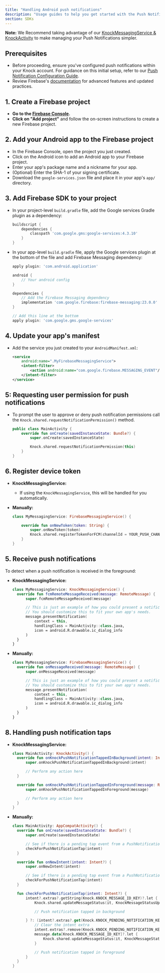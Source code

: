 ```yaml
---
title: "Handling Android push notifications"
description: "Usage guides to help you get started with the Push Notifications in the Android Knock SDK."
section: SDKs
---
```


**Note:** We Recommend taking advantage of our [KnockMessagingService & KnockActivity](/sdks/android/reference#knockmessagingservice--knockactivity) to make managing your Push Notifications simpler.

## Prerequisites

- Before proceeding, ensure you've configured push notifications within your Knock account. For guidance on this initial setup, refer to our [Push Notification Configuration Guide](/integrations/push/overview).
- Review Firebase's [documentation](https://firebase.google.com/docs/cloud-messaging) for advanced features and updated practices.

## 1. Create a Firebase project

- **Go to the [Firebase Console](https://console.firebase.google.com/).**
- **Click on "Add project"** and follow the on-screen instructions to create a new Firebase project.

## 2. Add your Android app to the Firebase project

- In the Firebase Console, open the project you just created.
- Click on the Android icon to add an Android app to your Firebase project.
- Enter your app's package name and a nickname for your app.
- (Optional) Enter the SHA-1 of your signing certificate.
- Download the `google-services.json` file and place it in your app's `app/` directory.

## 3. Add Firebase SDK to your project

- In your project-level `build.gradle` file, add the Google services Gradle plugin as a dependency:
  ```groovy
  buildscript {
      dependencies {
          classpath 'com.google.gms:google-services:4.3.10'
      }
  }
  ```
- In your app-level `build.gradle` file, apply the Google services plugin at the bottom of the file and add Firebase Messaging dependency:

  ```groovy
  apply plugin: 'com.android.application'

  android {
      // Your android config
  }

  dependencies {
      // Add the Firebase Messaging dependency
      implementation 'com.google.firebase:firebase-messaging:23.0.0'
  }

  // Add this line at the bottom
  apply plugin: 'com.google.gms.google-services'
  ```

## 4. Update your app's manifest

- Add the service you just created to your `AndroidManifest.xml`:
  ```xml
  <service
      android:name=".MyFirebaseMessagingService">
      <intent-filter>
          <action android:name="com.google.firebase.MESSAGING_EVENT"/>
      </intent-filter>
  </service>
  ```

## 5: Requesting user permission for push notifications

- To prompt the user to approve or deny push notification permissions call the `Knock.shared.requestNotificationPermission()` method.

  ```kotlin
  public class MainActivity {
      override fun onCreate(savedInstanceState: Bundle?) {
          super.onCreate(savedInstanceState)

          Knock.shared.requestNotificationPermission(this)
      }
  }
  ```

## 6. Register device token

- **KnockMessagingService:**

  - If using the `KnockMessagingService`, this will be handled for you automatically.

- **Manually:**

  ```kotlin
  class MyMessagingService: FirebaseMessagingService() {

      override fun onNewToken(token: String) {
          super.onNewToken(token)
          Knock.shared.registerTokenForFCM(channelId = YOUR_PUSH_CHANNEL_ID, token = token) { _ -> }
      }
  }
  ```

## 5. Receive push notifications

To detect when a push notification is received in the foreground:

- **KnockMessagingService:**

  ```kotlin
  class MyMessagingService: KnockMessagingService() {
    override fun fcmRemoteMessageReceived(message: RemoteMessage) {
        super.fcmRemoteMessageReceived(message)

        // This is just an example of how you could present a notification with the app in the foreground.
        // You should customize this to fit your own app's needs.
        message.presentNotification(
            context = this,
            handlingClass = MainActivity::class.java,
            icon = android.R.drawable.ic_dialog_info
        )
    }
  }
  ```

- **Manually:**

  ```kotlin
  class MyMessagingService: FirebaseMessagingService() {
    override fun onMessageReceived(message: RemoteMessage) {
        super.onMessageReceived(message)

        // This is just an example of how you could present a notification with the app in the foreground.
        // You should customize this to fit your own app's needs.
        message.presentNotification(
            context = this,
            handlingClass = MainActivity::class.java,
            icon = android.R.drawable.ic_dialog_info
        )
    }
  }
  ```

## 8. Handling push notification taps

- **KnockMessagingService:**

  ```kotlin
  class MainActivity: KnockActivity() {
    override fun onKnockPushNotificationTappedInBackground(intent: Intent) {
        super.onKnockPushNotificationTappedInBackground(intent)

        // Perform any action here
    }

    override fun onKnockPushNotificationTappedInForeground(message: RemoteMessage) {
        super.onKnockPushNotificationTappedInForeground(message)

        // Perform any action here
    }
  }
  ```

- **Manually:**

  ```kotlin
  class MainActivity: AppCompatActivity() {
    override fun onCreate(savedInstanceState: Bundle?) {
        super.onCreate(savedInstanceState)

        // See if there is a pending tap event from a PushNotification
        checkForPushNotificationTap(intent)
    }

    override fun onNewIntent(intent: Intent?) {
        super.onNewIntent(intent)

        // See if there is a pending tap event from a PushNotification
        checkForPushNotificationTap(intent)
    }

    fun checkForPushNotificationTap(intent: Intent?) {
        intent?.extras?.getString(Knock.KNOCK_MESSAGE_ID_KEY)?.let {
            Knock.shared.updateMessageStatus(it, KnockMessageStatusUpdateType.INTERACTED) {}

            // Push notification tapped in background

        } ?: (intent?.extras?.get(Knock.KNOCK_PENDING_NOTIFICATION_KEY) as? RemoteMessage)?.let { message ->
            // Clear the intent extra
            intent.extras?.remove(Knock.KNOCK_PENDING_NOTIFICATION_KEY)
            message.data[Knock.KNOCK_MESSAGE_ID_KEY]?.let {
                Knock.shared.updateMessageStatus(it, KnockMessageStatusUpdateType.INTERACTED) {}
            }

            // Push notification tapped in foreground
        }
    }
  }
  ```
